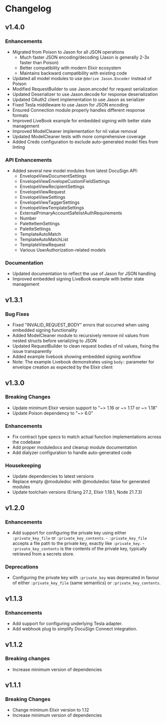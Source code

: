 # Changelog

## v1.4.0

### Enhancements

- Migrated from Poison to Jason for all JSON operations
  - Much faster JSON encoding/decoding (Jason is generally 2-3x faster than Poison)
  - Better compatibility with modern Elixir ecosystem
  - Maintains backward compatibility with existing code
- Updated all model modules to use `@derive Jason.Encoder` instead of Poison
- Modified RequestBuilder to use Jason.encode! for request serialization
- Updated Deserializer to use Jason.decode for response deserialization
- Updated OAuth2 client implementation to use Jason as serializer
- Fixed Tesla middleware to use Jason for JSON encoding
- Ensured Connection module properly handles different response formats
- Improved LiveBook example for embedded signing with better state management
- Improved ModelCleaner implementation for nil value removal
- Updated ModelCleaner tests with more comprehensive coverage
- Added Credo configuration to exclude auto-generated model files from linting

### API Enhancements

- Added several new model modules from latest DocuSign API:
  - EnvelopeViewDocumentSettings
  - EnvelopeViewEnvelopeCustomFieldSettings
  - EnvelopeViewRecipientSettings
  - EnvelopeViewRequest
  - EnvelopeViewSettings
  - EnvelopeViewTaggerSettings
  - EnvelopeViewTemplateSettings
  - ExternalPrimaryAccountSafelistAuthRequirements
  - Number
  - PaletteItemSettings
  - PaletteSettings
  - TemplateAutoMatch
  - TemplateAutoMatchList
  - TemplateViewRequest
  - Various UserAuthorization-related models

### Documentation

- Updated documentation to reflect the use of Jason for JSON handling
- Improved embedded signing LiveBook example with better state management

## v1.3.1

### Bug Fixes

- Fixed "INVALID_REQUEST_BODY" errors that occurred when using embedded signing functionality
- Added ModelCleaner module to recursively remove nil values from nested structs before serializing to JSON
- Updated RequestBuilder to clean request bodies of nil values, fixing the issue transparently
- Added example livebook showing embedded signing workflow
- Note: The example Livebook demonstrates using `body:` parameter for envelope creation as expected by the Elixir client

## v1.3.0

### Breaking Changes

- Update minimum Elixir version support to "~> 1.16 or ~> 1.17 or ~> 1.18"
- Update Poison dependency to "~> 6.0"

### Enhancements

- Fix contract type specs to match actual function implementations across the codebase
- Add proper moduledocs and cleanup module documentation
- Add dialyzer configuration to handle auto-generated code

### Housekeeping

- Update dependencies to latest versions
- Replace empty @moduledoc with @moduledoc false for generated modules
- Update toolchain versions (Erlang 27.2, Elixir 1.18.1, Node 21.7.3)

## v1.2.0

### Enhancements

- Add support for configuring the private key using either `:private_key_file`
  or `:private_key_contents`. - `:private_key_file` accepts a file path to the private key, exactly like
  `:private_key`. - `:private_key_contents` is the contents of the private key, typically
  retrieved from a secrets store.

### Deprecations

- Configuring the private key with `:private_key` was deprecated in favour of
  either `:private_key_file` (same semantics) or `:private_key_contents`.

## v1.1.3

### Enhancements

- Add support for configuring underlying Tesla adapter.
- Add webhook plug to simplify DocuSign Connect integration.

## v1.1.2

### Breaking changes

- Increase minimum version of dependencies

## v1.1.1

### Breaking Changes

- Change minimum Elixir version to 1.12
- Increase minimum version of dependencies
